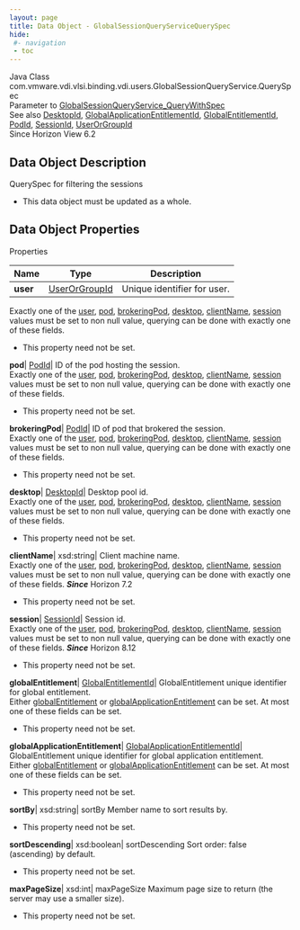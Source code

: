 ```yaml
---
layout: page
title: Data Object - GlobalSessionQueryServiceQuerySpec
hide:
 #- navigation
 - toc
---
```






Java Class
    com.vmware.vdi.vlsi.binding.vdi.users.GlobalSessionQueryService.QuerySpec  
Parameter to
     [GlobalSessionQueryService_QueryWithSpec](vdi.users.GlobalSessionQueryService.md#queryWithSpec)  
See also
     [DesktopId](vdi.entity.DesktopId.md), [GlobalApplicationEntitlementId](vdi.entity.GlobalApplicationEntitlementId.md), [GlobalEntitlementId](vdi.entity.GlobalEntitlementId.md), [PodId](vdi.entity.PodId.md), [SessionId](vdi.entity.SessionId.md), [UserOrGroupId](vdi.entity.UserOrGroupId.md)  
Since 
    Horizon View 6.2

## Data Object Description 

QuerySpec for filtering the sessions 

  * This data object must be updated as a whole.



## Data Object Properties

Properties

Name |  Type |  Description   
---|---|---  
**user**| [UserOrGroupId](vdi.entity.UserOrGroupId.md)|  Unique identifier for user.  
Exactly one of the [user](vdi.users.GlobalSessionQueryService.QuerySpec.md#user), [pod](vdi.users.GlobalSessionQueryService.QuerySpec.md#pod), [brokeringPod](vdi.users.GlobalSessionQueryService.QuerySpec.md#brokeringPod), [desktop](vdi.users.GlobalSessionQueryService.QuerySpec.md#desktop), [clientName](vdi.users.GlobalSessionQueryService.QuerySpec.md#clientName), [session](vdi.users.GlobalSessionQueryService.QuerySpec.md#session) values must be set to non null value, querying can be done with exactly one of these fields.   


 * This property need not be set.

  
**pod**| [PodId](vdi.entity.PodId.md)|  ID of the pod hosting the session.  
Exactly one of the [user](vdi.users.GlobalSessionQueryService.QuerySpec.md#user), [pod](vdi.users.GlobalSessionQueryService.QuerySpec.md#pod), [brokeringPod](vdi.users.GlobalSessionQueryService.QuerySpec.md#brokeringPod), [desktop](vdi.users.GlobalSessionQueryService.QuerySpec.md#desktop), [clientName](vdi.users.GlobalSessionQueryService.QuerySpec.md#clientName), [session](vdi.users.GlobalSessionQueryService.QuerySpec.md#session) values must be set to non null value, querying can be done with exactly one of these fields.   


 * This property need not be set.

  
**brokeringPod**| [PodId](vdi.entity.PodId.md)|  ID of pod that brokered the session.  
Exactly one of the [user](vdi.users.GlobalSessionQueryService.QuerySpec.md#user), [pod](vdi.users.GlobalSessionQueryService.QuerySpec.md#pod), [brokeringPod](vdi.users.GlobalSessionQueryService.QuerySpec.md#brokeringPod), [desktop](vdi.users.GlobalSessionQueryService.QuerySpec.md#desktop), [clientName](vdi.users.GlobalSessionQueryService.QuerySpec.md#clientName), [session](vdi.users.GlobalSessionQueryService.QuerySpec.md#session) values must be set to non null value, querying can be done with exactly one of these fields.   


 * This property need not be set.

  
**desktop**| [DesktopId](vdi.entity.DesktopId.md)|  Desktop pool id.  
Exactly one of the [user](vdi.users.GlobalSessionQueryService.QuerySpec.md#user), [pod](vdi.users.GlobalSessionQueryService.QuerySpec.md#pod), [brokeringPod](vdi.users.GlobalSessionQueryService.QuerySpec.md#brokeringPod), [desktop](vdi.users.GlobalSessionQueryService.QuerySpec.md#desktop), [clientName](vdi.users.GlobalSessionQueryService.QuerySpec.md#clientName), [session](vdi.users.GlobalSessionQueryService.QuerySpec.md#session) values must be set to non null value, querying can be done with exactly one of these fields.   


 * This property need not be set.

  
**clientName**|  xsd:string|  Client machine name.  
Exactly one of the [user](vdi.users.GlobalSessionQueryService.QuerySpec.md#user), [pod](vdi.users.GlobalSessionQueryService.QuerySpec.md#pod), [brokeringPod](vdi.users.GlobalSessionQueryService.QuerySpec.md#brokeringPod), [desktop](vdi.users.GlobalSessionQueryService.QuerySpec.md#desktop), [clientName](vdi.users.GlobalSessionQueryService.QuerySpec.md#clientName), [session](vdi.users.GlobalSessionQueryService.QuerySpec.md#session) values must be set to non null value, querying can be done with exactly one of these fields.  **_Since_** Horizon 7.2  


 * This property need not be set.

  
**session**| [SessionId](vdi.entity.SessionId.md)|  Session id.  
Exactly one of the [user](vdi.users.GlobalSessionQueryService.QuerySpec.md#user), [pod](vdi.users.GlobalSessionQueryService.QuerySpec.md#pod), [brokeringPod](vdi.users.GlobalSessionQueryService.QuerySpec.md#brokeringPod), [desktop](vdi.users.GlobalSessionQueryService.QuerySpec.md#desktop), [clientName](vdi.users.GlobalSessionQueryService.QuerySpec.md#clientName), [session](vdi.users.GlobalSessionQueryService.QuerySpec.md#session) values must be set to non null value, querying can be done with exactly one of these fields.  **_Since_** Horizon 8.12  


 * This property need not be set.

  
**globalEntitlement**| [GlobalEntitlementId](vdi.entity.GlobalEntitlementId.md)|  GlobalEntitlement unique identifier for global entitlement.  
Either [globalEntitlement](vdi.users.GlobalSessionQueryService.QuerySpec.md#globalEntitlement) or [globalApplicationEntitlement](vdi.users.GlobalSessionQueryService.QuerySpec.md#globalApplicationEntitlement) can be set. At most one of these fields can be set.   


 * This property need not be set.

  
**globalApplicationEntitlement**| [GlobalApplicationEntitlementId](vdi.entity.GlobalApplicationEntitlementId.md)|  GlobalEntitlement unique identifier for global application entitlement.  
Either [globalEntitlement](vdi.users.GlobalSessionQueryService.QuerySpec.md#globalEntitlement) or [globalApplicationEntitlement](vdi.users.GlobalSessionQueryService.QuerySpec.md#globalApplicationEntitlement) can be set. At most one of these fields can be set.   


 * This property need not be set.

  
**sortBy**|  xsd:string|  sortBy Member name to sort results by.   


 * This property need not be set.

  
**sortDescending**|  xsd:boolean|  sortDescending Sort order: false (ascending) by default.   


 * This property need not be set.

  
**maxPageSize**|  xsd:int|  maxPageSize Maximum page size to return (the server may use a smaller size).   


 * This property need not be set.

  
  
  
   
  
  


